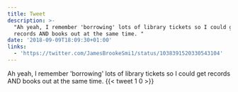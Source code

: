 ```yaml
---
title: Tweet
description: >-
  "Ah yeah, I remember 'borrowing' lots of library tickets so I could get
  records AND books out at the same time. "
date: '2018-09-09T18:09:30+01:00'
links:
  - 'https://twitter.com/JamesBrookeSmi1/status/1038391520330543104'
---
```

Ah yeah, I remember 'borrowing' lots of library tickets so I could get records AND books out at the same time. 
      {{< tweet 1 0 >}}
    
